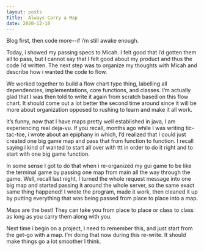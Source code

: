```yaml
---
layout: posts
Title:  Always Carry a Map
date: 2020-12-10
---
```


Blog first, then code more--if i’m still awake enough. 

Today, i showed my passing specs to Micah.  I felt good that I’d gotten them all to pass, but I cannot say that I felt good about my product and thus the code I’d written. The next step was to organize my thoughts with Micah and describe how i wanted the code to flow.

We worked together to build a flow chart type thing, labelling all dependencies, implementations, core functions, and classes.  I’m actually glad that I was then told to write it again from scratch based on this flow chart.  It should come out a lot better the second time around since it will be more about organization opposed to rushing to learn and make it all work.  

It’s funny, now that I have maps pretty well established in java, I am experiencing real deja-vu.   If you recall, months ago while I was writing tic-tac-toe, i wrote about an epiphany in which, I’d realized that I could just created one big game map and pass that from function to function.  I recall saying i kind of wanted to start all over with ttt in order to do it right and to start with one big game function.  

In some sense I got to do that when i re-organized my gui game to be like the terminal game by passing one map from main all the way through the game.  Well, recall last night, I turned the whole request message into one big map and started passing it around the whole server, so the same exact same thing happened!  I wrote the program, made it work, then cleaned it up by putting everything that was being passed from place to place into a map.

Maps are the best!  They can take you from place to place or class to class as long as you carry them along with you.  

Next time i begin on a project, I need to remember this, and just start from the get-go with a map.  I’m doing that now during this re-write.  It should make things go a lot smoother I think.
   

